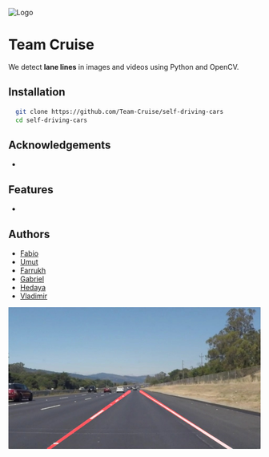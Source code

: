 ![Logo](https://www.viatech.com/wp-content/uploads/2019/10/Sensor-Fusion-LEAD-IMAGE.jpg)

# Team Cruise

We detect **lane lines** in images and videos using Python and OpenCV.

## Installation

```bash
  git clone https://github.com/Team-Cruise/self-driving-cars
  cd self-driving-cars
```

## Acknowledgements

-

## Features

-

## Authors

- [Fabio]()
- [Umut]()
- [Farrukh]()
- [Gabriel]()
- [Hedaya]()
- [Vladimir]()

![Logo](https://github.com/Team-Cruise/self-driving-cars/blob/main/Test/examples/laneLines_thirdPass.jpg)
